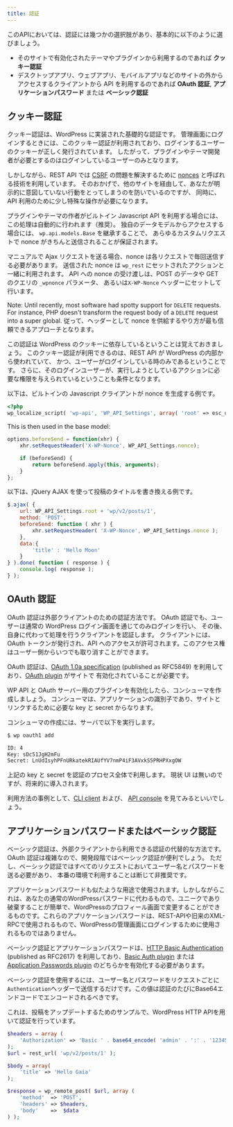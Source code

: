 ```yaml
---
title: 認証
---
```


このAPIにおいては、認証には幾つかの選択肢があり、基本的に以下のように選びましょう。

* そのサイトで有効化されたテーマやプラグインから利用するのであれば **クッキー認証**
* デスクトップアプリ、ウェブアプリ、モバイルアプリなどのサイトの外からアクセスするクライアントから API を利用するのであれば **OAuth 認証**, **アプリケーションパスワード** または **ベーシック認証**

クッキー認証
---------------------
クッキー認証は、WordPress に実装された基礎的な認証です。
管理画面にログインするときには、このクッキー認証が利用されており、ログインするユーザーのクッキーが正しく発行されています。
したがって、プラグインやテーマ開発者が必要とするのはログインしているユーザーのみとなります。

しかしながら、REST API では [CSRF][] の問題を解決するために [nonces][] と呼ばれる技術を利用しています。
そのおかげで、他のサイトを経由して、あなたが明示的に意図していない行動をとってしまうのを防いでいるのですが、
同時に、API 利用のために少し特殊な操作が必要になります。

プラグインやテーマの作者がビルトイン Javascript API を利用する場合には、この処理は自動的に行われます（推奨）。
独自のデータモデルからアクセスする場合には、 `wp.api.models.Base` を継承することで、
あらゆるカスタムリクエストで nonce がきちんと送信されることが保証されます。

マニュアルで Ajax リクエストを送る場合、nonce は各リクエストで毎回送信する必要があります。
送信された nonce は `wp_rest` にセットされたアクションと一緒に利用されます。
API への nonce の受け渡しは、POST のデータや GET のクエリの `_wpnonce` パラメータ、
あるいは`X-WP-Nonce` ヘッダーにセットして行います。

Note: Until recently, most software had spotty support for `DELETE` requests. For instance, PHP doesn't transform the request body of a `DELETE` request into a super global. 従って、ヘッダーとして nonce を供給するやり方が最も信頼できるアプローチとなります。

この認証は WordPress のクッキーに依存しているということは覚えておきましょう。
このクッキー認証が利用できるのは、REST API が WordPress の内部から使われていて、
かつ、ユーザーがログインしている時のみであるということです。
さらに、そのログインユーザーが、実行しようとしているアクションに必要な権限を与えられているということも条件となります。

以下は、ビルトインの Javascript クライアントが nonce を生成する例です。

```php
<?php
wp_localize_script( 'wp-api', 'WP_API_Settings', array( 'root' => esc_url_raw( rest_url() ), 'nonce' => wp_create_nonce( 'wp_rest' ) ) );
```

This is then used in the base model:

```javascript
options.beforeSend = function(xhr) {
	xhr.setRequestHeader('X-WP-Nonce', WP_API_Settings.nonce);

	if (beforeSend) {
		return beforeSend.apply(this, arguments);
	}
};
```

以下は、jQuery AJAX を使って投稿のタイトルを書き換える例です。

```javascript
$.ajax( {
    url: WP_API_Settings.root + 'wp/v2/posts/1',
    method: 'POST',
    beforeSend: function ( xhr ) {
        xhr.setRequestHeader( 'X-WP-Nonce', WP_API_Settings.nonce );
    },
    data:{
        'title' : 'Hello Moon'
    }
} ).done( function ( response ) {
    console.log( response );
} );
```

[nonces]: http://codex.wordpress.org/WordPress_Nonces
[CSRF]: http://en.wikipedia.org/wiki/Cross-site_request_forgery


OAuth 認証
--------------------
OAuth 認証は外部クライアントのための認証方法です。
OAuth 認証でも、ユーザーは通常の WordPress ログイン画面を通じてのみログインを行い、
その後、自身に代わって処理を行うクライアントを認証します。
クライアントには、OAuth トークンが発行され、API へのアクセスが許可されます。このアクセス権はユーザー側からいつでも取り消すことができます。

OAuth 認証は、[OAuth 1.0a specification][oauth] (published as
RFC5849) を利用しており、[OAuth plugin][oauth-plugin] がサイトで
有効化されていることが必要です。

WP API と OAuth サーバー用のプラグインを有効化したら、コンシューマを作成しましょう。
コンシューマは、アプリケーションの識別子であり、サイトとリンクするために必要な key と secret からなります。

コンシューマの作成には、サーバで以下を実行します。

```bash
$ wp oauth1 add

ID: 4
Key: sDc51JgH2mFu
Secret: LnUdIsyhPFnURkatekRIAUfYV7nmP4iF3AVxkS5PRHPXxgOW
```

上記の key と secret を認証のプロセス全体で利用します。
現状 UI は無いのですが、将来的に導入されます。

利用方法の事例として、[CLI client][client-cli] および、 [API console][api-console] を見てみるといいでしょう。

[oauth]: http://tools.ietf.org/html/rfc5849
[oauth-plugin]: https://github.com/WP-API/OAuth1
[client-cli]: https://github.com/WP-API/client-cli
[api-console]: https://github.com/WP-API/api-console


アプリケーションパスワードまたはベーシック認証
--------------------
ベーシック認証は、外部クライアントから利用できる認証の代替的な方法です。
OAuth 認証は複雑なので、開発段階ではベーシック認証が便利でしょう。
ただし、ベーシック認証ではすべてのリクエストにおいてユーザー名とパスワードを送る必要があり、
本番の環境で利用することは断じて非推奨です。

アプリケーションパスワードも似たような用途で使用されます。しかしながらこれは、あなたの通常のWordPressパスワードに代わるもので、ユニークであり破棄することが簡単で、WordPressのプロフィール画面で変更することができるものです。これらのアプリケーションパスワードは、REST-APIや旧来のXML-RPCで使用されるもので、WordPressの管理画面にログインするために使用されるものではありません。

ベーシック認証とアプリケーションパスワードは、[HTTP Basic Authentication][http-basic]
(published as RFC2617) を利用しており、[Basic Auth plugin][basic-auth-plugin] または
[Application Passwords plugin][application-passwords] のどちらかを有効化する必要があります。

ベーシック認証を使用するには、ユーザー名とパスワードをリクエストごとに`Authentication`ヘッダーで送信するだけです。この値は認証のたびにBase64エンドコードでエンコードされるべきです。


これは、投稿をアップデートするためのサンプルで、WordPress HTTP APIを用いて認証を行っています。


```php
$headers = array (
	'Authorization' => 'Basic ' . base64_encode( 'admin' . ':' . '12345' ),
);
$url = rest_url( 'wp/v2/posts/1' );

$body = array(
	'title' => 'Hello Gaia'
);

$response = wp_remote_post( $url, array (
    'method'  => 'POST',
    'headers' => $headers,
    'body'    =>  $data
) );
```


[http-basic]: https://tools.ietf.org/html/rfc2617
[basic-auth-plugin]: https://github.com/WP-API/Basic-Auth
[application-passwords]: https://github.com/georgestephanis/application-passwords
